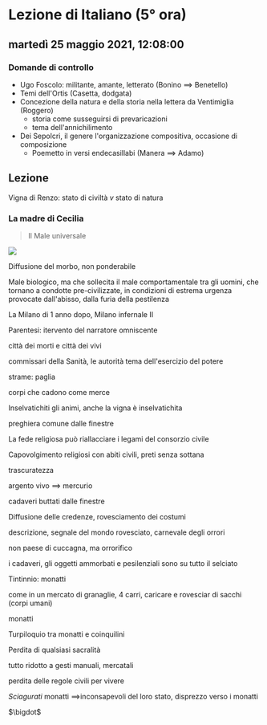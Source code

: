 # Lezione di Italiano (5° ora)

## martedì 25 maggio 2021, 12:08:00
### Domande di controllo

* Ugo Foscolo: militante, amante, letterato (Bonino $\implies$ Benetello)
* Temi dell'Ortis (Casetta, dodgata)
* Concezione della natura e della storia nella lettera da Ventimiglia (Roggero) 
	* storia come susseguirsi di prevaricazioni
	* tema dell'annichilimento
* Dei Sepolcri, il genere l'organizzazione compositiva, occasione di composizione
	* Poemetto in versi endecasillabi 
(Manera $\implies$ Adamo)

## Lezione



Vigna di Renzo: stato di civiltà $v$ stato di natura


### La madre di Cecilia

> Il Male universale

![](https://i.imgur.com/YGyGtV0.jpg)


Diffusione del morbo, non ponderabile

Male biologico, ma che sollecita il male comportamentale tra gli uomini, che tornano a condotte pre-civilizzate, in condizioni di estrema urgenza provocate dall'abisso, dalla furia della pestilenza



La Milano di 1 anno dopo, Milano infernale II

Parentesi: itervento del narratore omniscente

città dei morti e città dei vivi

commissari della Sanità, le autorità
tema dell'esercizio del potere

strame: paglia

corpi che cadono come merce



Inselvatichiti gli animi, anche la vigna è inselvatichita

preghiera comune dalle finestre

La fede religiosa può riallacciare i legami del consorzio civile


Capovolgimento
religiosi con abiti civili, preti senza sottana

trascuratezza

argento vivo $\implies$ mercurio

cadaveri buttati dalle finestre

Diffusione delle credenze, rovesciamento dei costumi

descrizione, segnale del mondo rovesciato, carnevale degli orrori


non paese di cuccagna, ma orrorifico

i cadaveri, gli oggetti ammorbati e pesilenziali sono su tutto il selciato

Tintinnio: monatti

come in un mercato di granaglie, 4 carri, caricare e rovesciar di sacchi (corpi umani)

monatti

Turpiloquio tra monatti e coinquilini



Perdita di qualsiasi sacralità

tutto ridotto a gesti manuali, mercatali

perdita delle regole civili per vivere



*Sciagurati* monatti $\implies$inconsapevoli del loro stato, disprezzo verso i monatti


$\bigdot$
<!--stackedit_data:
eyJoaXN0b3J5IjpbLTEwNzgyODcxNjYsLTE2MzAxNDAyNDFdfQ
==
-->